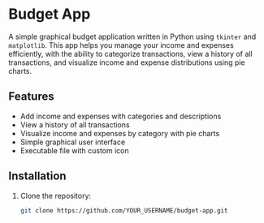 # Budget App

A simple graphical budget application written in Python using `tkinter` and `matplotlib`. This app helps you manage your income and expenses efficiently, with the ability to categorize transactions, view a history of all transactions, and visualize income and expense distributions using pie charts.

## Features

- Add income and expenses with categories and descriptions
- View a history of all transactions
- Visualize income and expenses by category with pie charts
- Simple graphical user interface
- Executable file with custom icon

## Installation

1. Clone the repository:
   ```sh
   git clone https://github.com/YOUR_USERNAME/budget-app.git
